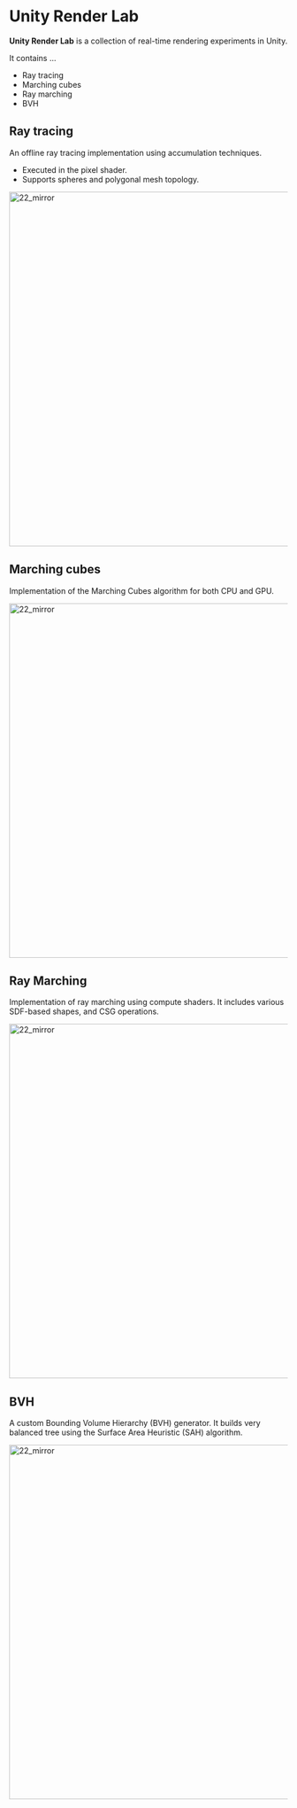 # Unity Render Lab

**Unity Render Lab** is a collection of real-time rendering experiments in Unity.

It contains ...
- Ray tracing
- Marching cubes
- Ray marching
- BVH
## Ray tracing

An offline ray tracing implementation using accumulation techniques.
- Executed in the pixel shader.
- Supports spheres and polygonal mesh topology.

<img width="640" alt="22_mirror" src="https://github.com/user-attachments/assets/d3522470-4593-423d-bc3b-b0a141a6c3c9" />

## Marching cubes

Implementation of the Marching Cubes algorithm for both CPU and GPU.

<img width="640" alt="22_mirror" src="https://github.com/user-attachments/assets/b32ea4aa-2617-4b99-9ccb-91ae9bca296e" />

## Ray Marching

Implementation of ray marching using compute shaders. It includes various SDF-based shapes, and CSG operations.

<img width="640" alt="22_mirror" src="https://github.com/user-attachments/assets/2b25477a-7873-4e8a-9a95-52200c9d8465" />

## BVH
A custom Bounding Volume Hierarchy (BVH) generator. 
It builds very balanced tree using the Surface Area Heuristic (SAH) algorithm.

<img width="640" alt="22_mirror" src="https://github.com/user-attachments/assets/afde0f73-1d86-437d-986c-0fe7f5949b68" />

